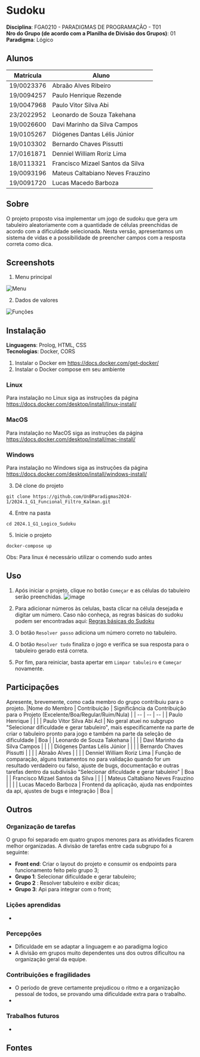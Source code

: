 # Sudoku

**Disciplina**: FGA0210 - PARADIGMAS DE PROGRAMAÇÃO - T01 <br>
**Nro do Grupo (de acordo com a Planilha de Divisão dos Grupos)**: 01<br>
**Paradigma**: Lógico<br>

## Alunos
|Matrícula | Aluno |
| -- | -- |
| 19/0023376 |   Abraão Alves Ribeiro |
| 19/0094257 |   Paulo Henrique Rezende |
| 19/0047968 |   Paulo Vitor Silva Abi| Acl 
| 23/2022952 |   Leonardo de Souza Takehana| 
| 19/0026600 |   Davi Marinho da Silva Campos | 
| 19/0105267 |   Diógenes Dantas Lélis Júnior| 
| 19/0103302 |   Bernardo Chaves Pissutti |
| 17/0161871 |   Denniel William Roriz Lima| 
| 18/0113321 |   Francisco Mizael Santos da Silva | 
| 19/0093196 |   Mateus Caltabiano Neves Frauzino| 
| 19/0091720 |   Lucas Macedo Barboza |

## Sobre 
O projeto proposto visa implementar um jogo de sudoku que gera um tabuleiro aleatoriamente com a quantidade de células preenchidas de acordo com a dificuldade selecionada. Nesta versão, apresentamos um sistema de vidas e a possibilidade de preencher campos com a resposta correta como dica.

## Screenshots
<!-- Adicione 2 ou mais screenshots do projeto em termos de interface e/ou funcionamento. -->
1. Menu principal 

![Menu](project/shared/mainMenu.jpg)

2. Dados de valores

![Funções](project/shared/functions.jpg)

## Instalação 
**Linguagens**: Prolog, HTML, CSS<br>
**Tecnologias**: Docker, CORS<br>
<!-- Descreva os pré-requisitos para rodar o seu projeto e os comandos necessários.
Insira um manual ou um script para auxiliar ainda mais.
Gifs animados e outras ilustrações são bem-vindos! -->
1. Instalar o Docker em https://docs.docker.com/get-docker/
2. Instalar o Docker compose em seu ambiente 
###  Linux
Para instalação no Linux siga as instruções da página https://docs.docker.com/desktop/install/linux-install/
### MacOS
Para instalação no MacOS siga as instruções da página https://docs.docker.com/desktop/install/mac-install/
### Windows
Para instalação no Windows siga as instruções da página https://docs.docker.com/desktop/install/windows-install/

3. Dê clone do projeto
```
git clone https://github.com/UnBParadigmas2024-1/2024.1_G1_Funcional_Filtro_Kalman.git
```
4. Entre na pasta
```
cd 2024.1_G1_Logico_Sudoku
```
5. Inicie o projeto
```
docker-compose up
```

Obs: Para linux é necessário utilizar o comendo sudo antes

## Uso 
1. Após iniciar o projeto, clique no botão `Começar` e as células do tabuleiro serão preenchidas.
   ![image](https://github.com/user-attachments/assets/11f41590-9bc4-4c7d-833b-fbb2a067007e)

2. Para adicionar números às celulas, basta clicar na célula desejada e digitar um número. Caso não conheça, as regras básicas do sudoku podem ser encontradas aqui: [Regras básicas do Sudoku](https://sudoku.com/pt/regras-do-sudoku/)
3. O botão `Resolver passo` adiciona um número correto no tabuleiro.
4. O botão `Resolver tudo` finaliza o jogo e verifica se sua resposta para o tabuleiro gerado está correta.
5. Por fim, para reiniciar, basta apertar em `Limpar tabuleiro` e `Começar` novamente.

## Participações
Apresente, brevemente, como cada membro do grupo contribuiu para o projeto.
|Nome do Membro | Contribuição | Significância da Contribuição para o Projeto (Excelente/Boa/Regular/Ruim/Nula) |
| -- | -- | -- |
| Paulo Henrique  |  |  |
| Paulo Vitor Silva Abi Acl  | No geral atuei no subgrupo "Selecionar dificuldade e gerar tabuleiro", mais especificamente na parte de criar o tabuleiro pronto para jogo e também na parte da seleção de dificuldade | Boa |
| Leonardo de Souza Takehana  |  |  |
| Davi Marinho da Silva Campos  |  |  |
| Diógenes Dantas Lélis Júnior  |  |  |
| Bernardo Chaves Pissutti  |  |  |
| Abraão Alves  |  |  |
| Denniel William Roriz Lima  | Função de comparação, alguns tratamentos no para validação quando for um resultado verdadeiro ou falso, ajuste de bugs, documentação e outras tarefas dentro da subdivisão "Selecionar dificuldade e gerar tabuleiro" | Boa |
| Francisco Mizael Santos da Silva  |  |  |
| Mateus Caltabiano Neves Frauzino  |  |  |
| Lucas Macedo Barboza  | Frontend da aplicação, ajuda nas endpointes da api, ajustes de bugs e integração | Boa |

## Outros 

### Organização de tarefas 
O grupo foi separado em quatro grupos menores para as atividades ficarem melhor organizadas. A divisão de tarefas entre cada subgrupo foi a seguinte:
* **Front end**: Criar o layout do projeto e consumir os endpoints para funcionamento feito pelo grupo 3;
* **Grupo 1**: Selecionar dificuldade e gerar tabuleiro;
* **Grupo 2** : Resolver tabuleiro e exibir dicas;
* **Grupo 3**: Api para integrar com o front;

### Lições aprendidas
   * 

### Percepções 
   * Dificuldade em se adaptar a linguagem e ao paradigma logico
   * A divisão em grupos muito dependentes uns dos outros dificultou na organização geral da equipe.

### Contribuições e fragilidades
   * O período de greve certamente prejudicou o ritmo e a organização pessoal de todos, se provando uma dificuldade extra para o trabalho.
   * 

### Trabalhos futuros
   * 


## Fontes
<!-- Referencie, adequadamente, as referências utilizadas.
Indique ainda sobre fontes de leitura complementares. -->
<!-- 1. HASKELL. Documentação do Haskell. Disponível em: https://www.haskell.org/documentation/. Acesso em: 15 de abril de 2024.
2. HASKELL STACK. Documentação do Haskell Stack. Disponível em: https://docs.haskellstack.org/en/stable/. Acesso em: 15 de abril de 2024.
3. APRENDER 3. Materiais disponibilizados em: https://aprender3.unb.br/course/view.php?id=22091&section=2. Acesso em: 15 de abril de 2024.
4. CASSAVA. Documentação do Cassava. Disponível em: https://hackage.haskell.org/package/cassava. Acesso em: 15 de abril de 2024. -->
